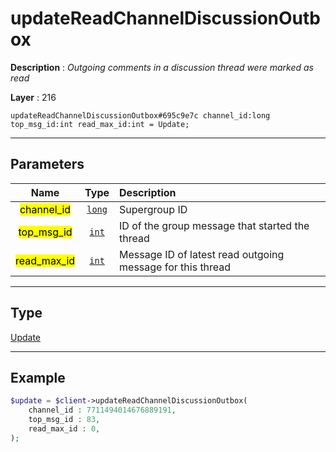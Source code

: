 # updateReadChannelDiscussionOutbox

**Description** : *Outgoing comments in a discussion thread were marked as read*

**Layer** : 216

```tl
updateReadChannelDiscussionOutbox#695c9e7c channel_id:long top_msg_id:int read_max_id:int = Update;
```

---

## Parameters

| Name | Type | Description |
| :---: | :---: | :--- |
| <mark>channel_id</mark> | [`long`](type/long) | Supergroup ID |
| <mark>top_msg_id</mark> | [`int`](type/int) | ID of the group message that started the thread |
| <mark>read_max_id</mark> | [`int`](type/int) | Message ID of latest read outgoing message for this thread |

---

## Type

[Update](type/Update)

---

## Example

```php
$update = $client->updateReadChannelDiscussionOutbox(
	channel_id : 7711494014676889191,
	top_msg_id : 83,
	read_max_id : 0,
);
```